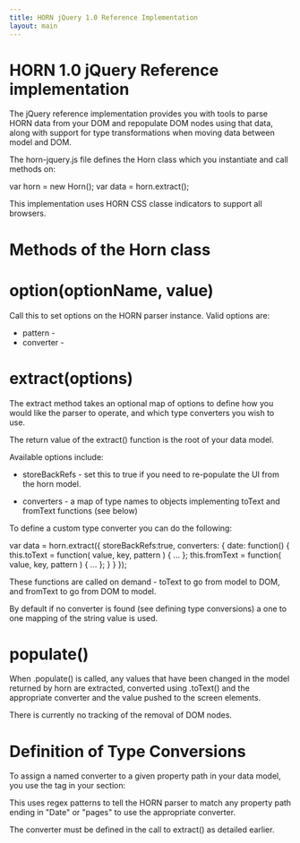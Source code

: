 ```yaml
---
title: HORN jQuery 1.0 Reference Implementation
layout: main
---
```


HORN 1.0 jQuery Reference implementation
========================================

The jQuery reference implementation provides you with tools to parse HORN data
from your DOM and repopulate DOM nodes using that data, along with support for
type transformations when moving data between model and DOM.

The horn-jquery.js file defines the Horn class which you instantiate and call
methods on:

var horn = new Horn();
var data = horn.extract();

This implementation uses HORN CSS classe indicators to support all browsers.

Methods of the Horn class
=========================

option(optionName, value)
================

Call this to set options on the HORN parser instance. Valid options are:

* pattern -
* converter -


extract(options)
================

The extract method takes an optional map of options to define how you would like
the parser to operate, and which type converters you wish to use.

The return value of the extract() function is the root of your data model.

Available options include:

* storeBackRefs - set this to true if you need to re-populate the UI from the
  horn model.

* converters - a map of type names to objects implementing toText and fromText
  functions (see below)

To define a custom type converter you can do the following:

var data = horn.extract({
	storeBackRefs:true,
	converters: {
		date: function() {
		    this.toText = function( value, key, pattern ) { ... };
		    this.fromText = function( value, key, pattern ) { ... };
		}
	}
});

These functions are called on demand - toText to go from model to DOM, and
fromText to go from DOM to model.

By default if no converter is found (see defining type conversions) a one to
one mapping of the string value is used.

populate()
==========

When .populate() is called, any values that have been changed in the model
returned by horn are extracted, converted using .toText() and the
appropriate converter and the value pushed to the screen elements.

There is currently no tracking of the removal of DOM nodes.


Definition of Type Conversions
==============================

To assign a named converter to a given property path in your data model, you
use the <meta> tag in your <head> section:

<meta name="typeof .*Date" content="DateConverter" />
<meta name="typeof .*pages" content="IntegerConverter" />

This uses regex patterns to tell the HORN parser to match any property path
ending in "Date" or "pages" to use the appropriate converter.

The converter must be defined in the call to extract() as detailed earlier.
